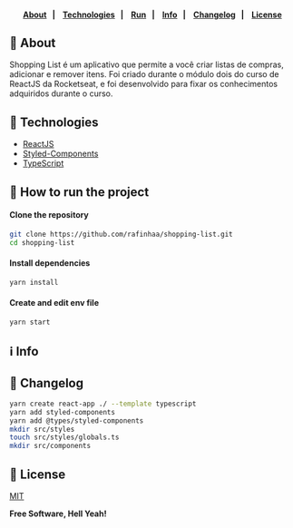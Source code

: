 <h4 align="center">
    <br><br>
    <p align="center">
      <a href="#-about">About</a>&nbsp;&nbsp;&nbsp;|&nbsp;&nbsp;&nbsp;
      <a href="#-technologies">Technologies</a>&nbsp;&nbsp;&nbsp;|&nbsp;&nbsp;&nbsp;
      <a href="#-how-to-run-the-project">Run</a>&nbsp;&nbsp;&nbsp;|&nbsp;&nbsp;&nbsp;
      <a href="#-info">Info</a>&nbsp;&nbsp;&nbsp;|&nbsp;&nbsp;&nbsp;
      <a href="#-changelog">Changelog</a>&nbsp;&nbsp;&nbsp;|&nbsp;&nbsp;&nbsp;
      <a href="#-license">License</a>
  </p>
</h4>

## 🔖 About

Shopping List é um aplicativo que permite a você criar listas de compras, adicionar e remover itens. Foi criado durante o módulo dois do curso de ReactJS da Rocketseat, e foi desenvolvido para fixar os conhecimentos adquiridos durante o curso.

## 🚀 Technologies

- [ReactJS](https://pt-br.reactjs.org/)
- [Styled-Components](https://styled-components.com/)
- [TypeScript](https://www.typescriptlang.org/)

## 🏁 How to run the project

#### Clone the repository

```bash
git clone https://github.com/rafinhaa/shopping-list.git
cd shopping-list
```

#### Install dependencies

```bash
yarn install
```

#### Create and edit env file

```bash
yarn start
```

## ℹ️ Info


## 📄 Changelog

```bash
yarn create react-app ./ --template typescript
yarn add styled-components
yarn add @types/styled-components
mkdir src/styles
touch src/styles/globals.ts
mkdir src/components
```

## 📝 License

[MIT](LICENSE)

**Free Software, Hell Yeah!**